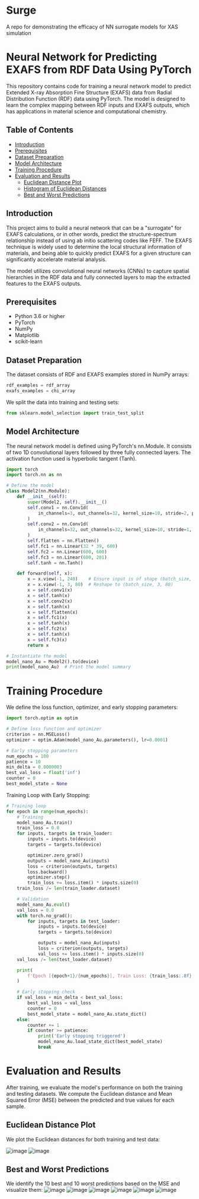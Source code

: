 # Surge
A repo for demonstrating the efficacy of NN surrogate models for XAS simulation

# Neural Network for Predicting EXAFS from RDF Data Using PyTorch

This repository contains code for training a neural network model to predict Extended X-ray Absorption Fine Structure (EXAFS) data from Radial Distribution Function (RDF) data using PyTorch. The model is designed to learn the complex mapping between RDF inputs and EXAFS outputs, which has applications in material science and computational chemistry.

## Table of Contents

- [Introduction](#introduction)
- [Prerequisites](#prerequisites)
- [Dataset Preparation](#dataset-preparation)
- [Model Architecture](#model-architecture)
- [Training Procedure](#training-procedure)
- [Evaluation and Results](#evaluation-and-results)
  - [Euclidean Distance Plot](#euclidean-distance-plot)
  - [Histogram of Euclidean Distances](#histogram-of-euclidean-distances)
  - [Best and Worst Predictions](#best-and-worst-predictions)

## Introduction

This project aims to build a neural network that can be a "surrogate" for EXAFS calculations, or in other words, predict the structure-spectrum relationship instead of using ab initio scattering codes like FEFF. The EXAFS technique is widely used to determine the local structural information of materials, and being able to quickly predict EXAFS for a given structure can significantly accelerate material analysis.

The model utilizes convolutional neural networks (CNNs) to capture spatial hierarchies in the RDF data and fully connected layers to map the extracted features to the EXAFS outputs.

## Prerequisites

- Python 3.6 or higher
- PyTorch
- NumPy
- Matplotlib
- scikit-learn

## Dataset Preparation

The dataset consists of RDF and EXAFS examples stored in NumPy arrays:

```python
rdf_examples = rdf_array
exafs_examples = chi_array
```
We split the data into training and testing sets:
```python
from sklearn.model_selection import train_test_split
```

## Model Architecture
The neural network model is defined using PyTorch's nn.Module. It consists of two 1D convolutional layers followed by three fully connected layers. The activation function used is hyperbolic tangent (Tanh).

```python
import torch
import torch.nn as nn

# Define the model
class Model2(nn.Module):
    def __init__(self):
        super(Model2, self).__init__()
        self.conv1 = nn.Conv1d(
            in_channels=3, out_channels=32, kernel_size=10, stride=2, padding=4
        )
        self.conv2 = nn.Conv1d(
            in_channels=32, out_channels=32, kernel_size=10, stride=1, padding=4
        )
        self.flatten = nn.Flatten()
        self.fc1 = nn.Linear(32 * 39, 600)
        self.fc2 = nn.Linear(600, 600)
        self.fc3 = nn.Linear(600, 201)
        self.tanh = nn.Tanh()

    def forward(self, x):
        x = x.view(-1, 240)    # Ensure input is of shape (batch_size, 240)
        x = x.view(-1, 3, 80)  # Reshape to (batch_size, 3, 80)
        x = self.conv1(x)
        x = self.tanh(x)
        x = self.conv2(x)
        x = self.tanh(x)
        x = self.flatten(x)
        x = self.fc1(x)
        x = self.tanh(x)
        x = self.fc2(x)
        x = self.tanh(x)
        x = self.fc3(x)
        return x

# Instantiate the model
model_nano_Au = Model2().to(device)
print(model_nano_Au)  # Print the model summary
```

# Training Procedure

We define the loss function, optimizer, and early stopping parameters:

```python
import torch.optim as optim

# Define loss function and optimizer
criterion = nn.MSELoss()
optimizer = optim.Adam(model_nano_Au.parameters(), lr=0.0001)

# Early stopping parameters
num_epochs = 100
patience = 10
min_delta = 0.0000003
best_val_loss = float('inf')
counter = 0
best_model_state = None
```
Training Loop with Early Stopping:
```python
# Training loop
for epoch in range(num_epochs):
    # Training
    model_nano_Au.train()
    train_loss = 0.0
    for inputs, targets in train_loader:
        inputs = inputs.to(device)
        targets = targets.to(device)

        optimizer.zero_grad()
        outputs = model_nano_Au(inputs)
        loss = criterion(outputs, targets)
        loss.backward()
        optimizer.step()
        train_loss += loss.item() * inputs.size(0)
    train_loss /= len(train_loader.dataset)

    # Validation
    model_nano_Au.eval()
    val_loss = 0.0
    with torch.no_grad():
        for inputs, targets in test_loader:
            inputs = inputs.to(device)
            targets = targets.to(device)

            outputs = model_nano_Au(inputs)
            loss = criterion(outputs, targets)
            val_loss += loss.item() * inputs.size(0)
    val_loss /= len(test_loader.dataset)

    print(
        f'Epoch [{epoch+1}/{num_epochs}], Train Loss: {train_loss:.8f}, Val Loss: {val_loss:.8f}'
    )

    # Early stopping check
    if val_loss + min_delta < best_val_loss:
        best_val_loss = val_loss
        counter = 0
        best_model_state = model_nano_Au.state_dict()
    else:
        counter += 1
        if counter >= patience:
            print('Early stopping triggered')
            model_nano_Au.load_state_dict(best_model_state)
            break
```
# Evaluation and Results
After training, we evaluate the model's performance on both the training and testing datasets. We compute the Euclidean distance and Mean Squared Error (MSE) between the predicted and true values for each sample.

## Euclidean Distance Plot
We plot the Euclidean distances for both training and test data:

![image](images/validation.png)
![image](images/distro_agreement.png)

## Best and Worst Predictions
We identify the 10 best and 10 worst predictions based on the MSE and visualize them:
![image](images/best_1.png)
![image](images/best_2.png)
![image](images/best_3.png)
![image](images/bad_1.png)
![image](images/bad_2.png)
![image](images/bad_3.png)